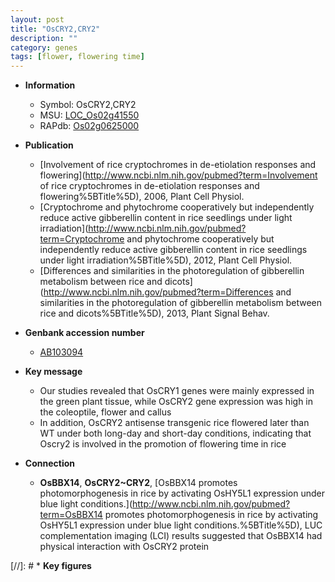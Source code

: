 ```yaml
---
layout: post
title: "OsCRY2,CRY2"
description: ""
category: genes
tags: [flower, flowering time]
---
```


* **Information**  
    + Symbol: OsCRY2,CRY2  
    + MSU: [LOC_Os02g41550](http://rice.plantbiology.msu.edu/cgi-bin/ORF_infopage.cgi?orf=LOC_Os02g41550)  
    + RAPdb: [Os02g0625000](http://rapdb.dna.affrc.go.jp/viewer/gbrowse_details/irgsp1?name=Os02g0625000)  

* **Publication**  
    + [Involvement of rice cryptochromes in de-etiolation responses and flowering](http://www.ncbi.nlm.nih.gov/pubmed?term=Involvement of rice cryptochromes in de-etiolation responses and flowering%5BTitle%5D), 2006, Plant Cell Physiol.
    + [Cryptochrome and phytochrome cooperatively but independently reduce active gibberellin content in rice seedlings under light irradiation](http://www.ncbi.nlm.nih.gov/pubmed?term=Cryptochrome and phytochrome cooperatively but independently reduce active gibberellin content in rice seedlings under light irradiation%5BTitle%5D), 2012, Plant Cell Physiol.
    + [Differences and similarities in the photoregulation of gibberellin metabolism between rice and dicots](http://www.ncbi.nlm.nih.gov/pubmed?term=Differences and similarities in the photoregulation of gibberellin metabolism between rice and dicots%5BTitle%5D), 2013, Plant Signal Behav.

* **Genbank accession number**  
    + [AB103094](http://www.ncbi.nlm.nih.gov/nuccore/AB103094)

* **Key message**  
    + Our studies revealed that OsCRY1 genes were mainly expressed in the green plant tissue, while OsCRY2 gene expression was high in the coleoptile, flower and callus
    + In addition, OsCRY2 antisense transgenic rice flowered later than WT under both long-day and short-day conditions, indicating that Oscry2 is involved in the promotion of flowering time in rice

* **Connection**  
    + __OsBBX14__, __OsCRY2~CRY2__, [OsBBX14 promotes photomorphogenesis in rice by activating OsHY5L1 expression under blue light conditions.](http://www.ncbi.nlm.nih.gov/pubmed?term=OsBBX14 promotes photomorphogenesis in rice by activating OsHY5L1 expression under blue light conditions.%5BTitle%5D),  LUC complementation imaging (LCI) results suggested that OsBBX14 had physical interaction with OsCRY2 protein

[//]: # * **Key figures**  



